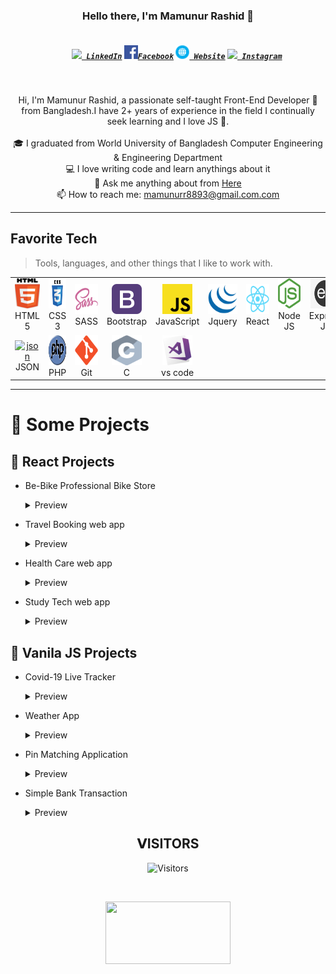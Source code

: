 <h3 align="center">Hello there, I'm Mamunur Rashid 👋</h3>
<h5 align="center">
  <code>
    <a href="https://www.linkedin.com/in/mamunn/" title="LinkedIn Profile"><img width="22" src="https://github.com/zumrudu-anka/zumrudu-anka/blob/master/images/linkedin.svg"> LinkedIn</a></code>
  <code><a href="https://www.facebook.com/mamun8893/" title="Facebook Profile"><img width="22" src="https://raw.githubusercontent.com/Mrmmamun/image/main/124010.png">Facebook</a></code>
    <code><a href="http://mrmamun.info/" title="Personal Website"><img width="22" src="https://raw.githubusercontent.com/Mrmmamun/image/main/icon-website-7.jpg"> Website</a></code>
  <code><a href="#" title="Instagram Profile"><img width="22" src="https://github.com/zumrudu-anka/zumrudu-anka/blob/master/images/instagram.svg"> Instagram</a></code>
</h5>
<br>
<p align="center">
  Hi, I'm Mamunur Rashid, a passionate self-taught Front-End Developer 🚀 from Bangladesh.I have 2+ years of experience in the field I continually seek learning and I love JS 💛.
  <br>
  <br>
  🎓 I graduated from World University of Bangladesh Computer Engineering & Engineering Department
  <br>
  💻 I love writing code and learn anythings about it

  <br>
  💬 Ask me anything about from <a href="https://github.com/mamun8893" title="Issues">Here</a>
  <br>
  📫 How to reach me: <a href="mailto: mamunurr8893@gmail.com">mamunurr8893@gmail.com.com</a>
</p>

<hr>

<h2 align="left" id="macropower-tech">Favorite Tech</h2>

> Tools, languages, and other things that I like to work with.

<table>
  <tr>
    <td align="center" width="96>
      <a href="#">
        <img src="https://raw.githubusercontent.com/Mrmmamun/image/a88c9bd522567d84d007c752d1fbba341f5c1d47/html5.svg" width="48" height="48" alt="html5" />
      </a>
      <br>HTML 5
    </td>
    <td align="center" width="96">
      <a href="#">
        <img src="https://raw.githubusercontent.com/Mrmmamun/image/b4fe72005162d9c5d8c45f5a86c99c0eb2ff5dc4/css.svg" width="38" height="48" alt="css3" />
      </a>
      <br>CSS 3
    </td>
     <td align="center" width="96">
      <a href="#">
        <img src="https://raw.githubusercontent.com/Mrmmamun/image/6641b37a0522941665a92e40a8ab843eedfe6751/sass.svg" width="48" height="48" alt="Sass" />
      </a>
      <br>SASS
    </td>
     <td align="center" width="96">
      <a href="#">
        <img src="https://raw.githubusercontent.com/Mrmmamun/image/main/768px-Bootstrap_logo.svg.png" width="48" height="48" alt="Bootstrap" />
      </a>
      <br>Bootstrap
    </td>
    <td align="center" width="96">
      <a href="#">
        <img src="https://raw.githubusercontent.com/Mrmmamun/image/3411c574ea3d8a42ca834651c066fb1015220ec6/javascript.svg" width="48" height="48" alt="JavaScript" />
      </a>
      <br>JavaScript
    </td>
    <td align="center" width="96">
      <a href="#">
        <img src="https://raw.githubusercontent.com/Mrmmamun/image/3eb71d4450ccbc4c987b69d1f63a4faeaac47550/jquery-original.svg" width="68" height="48" alt="Jquery" />
      </a>
      <br>Jquery
    </td>
     <td align="center" width="96">
      <a href="#" >
        <img src="https://raw.githubusercontent.com/Mrmmamun/image/70e139a6c5cd7be316986f6269ac5f7b7ab9d60c/react-original.svg" width="48" height="48" alt="React" />
      </a>
      <br>React
    </td>
    <td align="center" width="96">
      <a href="#" >
        <img src="https://raw.githubusercontent.com/mamun8893/image/main/node-2.png" width="48" height="48" alt="Node JS" />
      </a>
      <br>Node JS
    </td>                                                                                                                      
      <td align="center" width="96">
      <a href="#" >
        <img src="https://raw.githubusercontent.com/mamun8893/image/main/express.png" width="48" height="48" alt="Express JS" />
      </a>
      <br>Express JS
    </td>
     <td align="center" width="96">
      <a href="#" >
        <img src="https://raw.githubusercontent.com/mamun8893/image/main/mongodb-logo.png" width="48" height="48" alt="Mongo DB" />
      </a>
      <br>Mongo DB
    </td>                                                                                                                        
   
   
  </tr>
  <tr>
  <td align="center" width="96"> 
      <a href="#" >
        <img src="https://www.json.org/img/json160.gif" width="48" height="48" alt="json" />
      </a>
      <br>JSON
    </td>
    <td align="center" width="96">
      <a href="#" >
        <img src="https://raw.githubusercontent.com/Mrmmamun/image/main/php.png" width="48" height="48" alt="PHP" />
      </a>
      <br>PHP
    </td>
    <td align="center"  width="96">
      <a href="#">
        <img src="https://raw.githubusercontent.com/Mrmmamun/image/0ff6d08ebf4cb272a3e1f80195768b9a53bf77b1/git-original.svg" width="48" height="48" alt="git" />
      </a>
      <br>Git
    </td>
    <td align="center" width="96">
      <a href="#">
        <img src="https://raw.githubusercontent.com/Mrmmamun/image/f76e3df4e9204a0ed42857996cf369db2fc23d34/c.svg" width="48" height="48" alt="Sass" />
      </a>
      <br>C 
    </td>
    <td align="center" width="96">
     <a href="#">
        <img src="https://raw.githubusercontent.com/Mrmmamun/image/main/visualstudio.png" width="48" height="48" alt="Visual Studio Code" />
      </a>
      <br>vs code
    </td>
  </tr>

</table>

<hr>

# 🚀 Some Projects

## 📢 React Projects

- Be-Bike Professional Bike Store
  <details>
     <summary>Preview</summary>
   
  1. Live Demo : https://be-bike-433f2.web.app/  ( Email: admin@admin.com, password: 123456)
  2. Client Code: https://github.com/mamun8893/be-bike-client
  3. Server Code: https://github.com/mamun8893/be-bike-server
  4. Technology : ReactJS,Context API, NodeJS, Express, MongoDB, Firebase, Material UI, HTML, CSS

  ![ss](https://raw.githubusercontent.com/mamun8893/image/main/be-bike.png)

     </details>

- Travel Booking web app
  <details>
  <summary>Preview</summary>

  1. Live Demo : https://trip-world-2e3ee.web.app/
  2. Client Code: https://github.com/mamun8893/Travel-Booking
  3. Server Code: https://github.com/mamun8893/Travel-Booking-Server
  4. Technology : ReactJS,Context API, NodeJS, Express, MongoDB, Firebase, React Boostrap, HTML, CSS

  ![ss](https://raw.githubusercontent.com/mamun8893/image/main/Travel-booking.png)

  </details>

- Health Care web app
  <details>
  <summary>Preview</summary>

  1. Live Demo : https://medihealth-care-e46d9.web.app/
  2. Code: https://github.com/mamun8893/Health-Care
  3. Technology : ReactJS, Context API, Firebase, React Boostrap, HTML, CSS

  ![ss](https://raw.githubusercontent.com/mamun8893/image/main/health-care.png)

  </details>

- Study Tech web app
  <details>
  <summary>Preview</summary>

  1. Live Demo : https://studytech22.netlify.app/
  2. Code: https://github.com/mamun8893/Study-Tech
  3. Technology : ReactJS, React Boostrap, HTML, CSS

  ![ss](https://raw.githubusercontent.com/mamun8893/image/main/study-tech.png)

    </details>

## 📢 Vanila JS Projects

- Covid-19 Live Tracker
  <details>
  <summary>Preview</summary>

  1. Live Demo : https://mamun8893.github.io/covid-19-tracker/
  2. Code: https://github.com/mamun8893/covid-19-tracker
  3. Technology : JavaScript, HTML, CSS

  ![ss](https://raw.githubusercontent.com/mamun8893/image/main/covid-19-tracker.png)

      </details>

- Weather App
  <details>
    <summary>Preview</summary>

  1. Live Demo : https://mamun8893.github.io/weather/
  2. Code: https://github.com/mamun8893/weather
  3. Technology : JavaScript, HTML, CSS

  ![ss](https://raw.githubusercontent.com/mamun8893/image/main/weather.png)

  </details>

- Pin Matching Application
    <details>
    <summary>Preview</summary>

  1. Live Demo : https://mamun8893.github.io/javascript-pin-matcher/
  2. Code: https://github.com/mamun8893/javascript-pin-matcher
  3. Technology : JavaScript, HTML, CSS

  ![ss](https://raw.githubusercontent.com/mamun8893/image/main/pin-match.png)

  </details>

- Simple Bank Transaction
  <details>
    <summary>Preview</summary>

  1. Live Demo : https://mamun8893.github.io/simple-bank-transaction/
  2. Code: https://github.com/mamun8893/simple-bank-transaction
  3. Technology : JavaScript, HTML, CSS

  ![ss](https://raw.githubusercontent.com/mamun8893/image/main/bank.png)

    </details>

<h2 align="center"> 𝗩ISITORS </h2>
<p align="center">
    <img title="Visitors" src="https://visitor-badge.glitch.me/badge?page_id=mamun8893" />
</p>
<br>
<p align="center">
  <img width="200" height="100" src="https://math.sun.ac.za/prodinger/thanks.gif">
</p>
